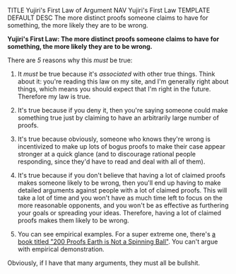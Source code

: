 TITLE Yujiri's First Law of Argument
NAV Yujiri's First Law
TEMPLATE DEFAULT
DESC The more distinct proofs someone claims to have for something, the more likely they are to be wrong.

**Yujiri's First Law: The more distinct proofs someone claims to have for something, the more likely they are to be wrong.**

There are *5* reasons why this *must* be true:

1. It *must* be true because it's *associated* with other true things. Think about it: you're reading this law on my site, and I'm generally right about things, which means you should expect that I'm right in the future. Therefore my law is true.

2. It's true because if you deny it, then you're saying someone could make something true just by claiming to have an arbitrarily large number of proofs.

3. It's true because obviously, someone who knows they're wrong is incentivized to make up lots of bogus proofs to make their case appear stronger at a quick glance (and to discourage rational people responding, since they'd have to read and deal with all of them).

4. It's true because if you don't believe that having a lot of claimed proofs makes someone likely to be wrong, then you'll end up having to make detailed arguments against people with a lot of claimed proofs. This will take a lot of time and you won't have as much time left to focus on the more reasonable opponents, and you won't be as effective as furthering your goals or spreading your ideas. Therefore, having a lot of claimed proofs makes them likely to be wrong.

5. You can see empirical examples. For a super extreme one, there's [a book titled "200 Proofs Earth is Not a Spinning Ball"](https://www.amazon.com/200-Proofs-Earth-Spinning-Ball/dp/B072PPB3HB). You can't argue with empirical demonstration.

Obviously, if I have that many arguments, they must all be bullshit.
